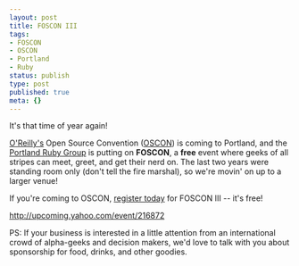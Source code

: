 ```yaml
---
layout: post
title: FOSCON III
tags:
- FOSCON
- OSCON
- Portland
- Ruby
status: publish
type: post
published: true
meta: {}
---
```

It's that time of year again!

<a href="http://oreilly.com/">O'Reilly's</a> Open Source Convention (<a href="http://conferences.oreillynet.com/os2007/">OSCON</a>) is coming to Portland, and the <a href="http://pdxruby.org/">Portland Ruby Group</a> is putting on <strong>FOSCON</strong>, a <strong>free</strong> event where geeks of all stripes can meet, greet, and get their nerd on.  The last two years were standing room only (don't tell the fire marshal), so we're movin' on up to a larger venue!

If you're coming to OSCON, <a href="http://upcoming.yahoo.com/event/216872">register today</a> for FOSCON III -- it's free!

<a href="http://upcoming.yahoo.com/event/216872">http://upcoming.yahoo.com/event/216872</a>

PS:  If your business is interested in a little attention from an international crowd of alpha-geeks and decision makers, we'd love to talk with you about sponsorship for food, drinks, and other goodies.
